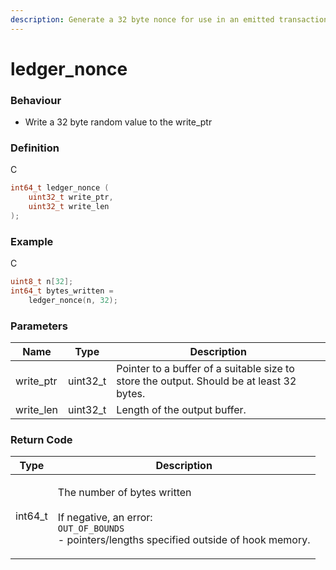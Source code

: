 ```yaml
---
description: Generate a 32 byte nonce for use in an emitted transaction
---
```


# ledger\_nonce

### Behaviour

* Write a 32 byte random value to the write\_ptr

### Definition

C

```c
int64_t ledger_nonce (
    uint32_t write_ptr,
    uint32_t write_len
);
```

### Example

C

```c
uint8_t n[32];
int64_t bytes_written = 
    ledger_nonce(n, 32);
```

### Parameters

| Name       | Type      | Description                                                                              |
| ---------- | --------- | ---------------------------------------------------------------------------------------- |
| write\_ptr | uint32\_t | Pointer to a buffer of a suitable size to store the output. Should be at least 32 bytes. |
| write\_len | uint32\_t | Length of the output buffer.                                                             |

### Return Code

| Type     | Description                                                                                                                                            |
| -------- | ------------------------------------------------------------------------------------------------------------------------------------------------------ |
| int64\_t | <p>The number of bytes written<br><br>If negative, an error:<br><code>OUT_OF_BOUNDS</code><br>- pointers/lengths specified outside of hook memory.</p> |
